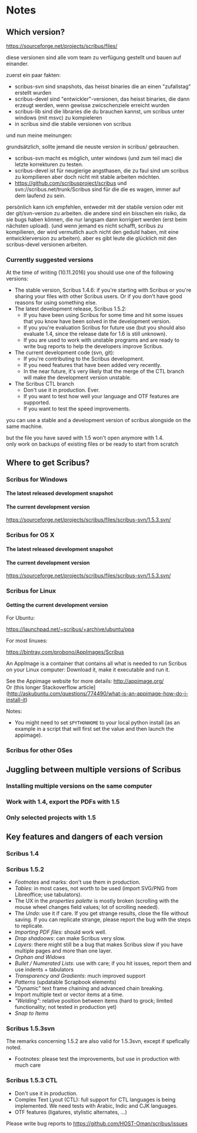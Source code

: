 # Notes

## Which version?

https://sourceforge.net/projects/scribus/files/

diese versionen sind alle vom team zu verfügung gestellt und bauen auf einander.

zuerst ein paar fakten:

- scribus-svn sind snapshots, das heisst binaries die an einen "zufallstag" erstellt wurden
- scribus-devel sind "entwickler"-versionen, das heisst binaries, die dann erzeugt werden, wenn gewisse zwicschenziele erreicht wurden 
- scribus-lib sind die libraries die du brauchen kannst, um scribus unter windows (mit msvc) zu kompieleren
- in scribus sind die stabile versionen von scribus

und nun meine meinungen:

grundsätzlich, sollte jemand die neuste version in scribus/ gebrauchen.

- scribus-svn macht es möglich, unter windows (und zum teil mac) die letzte korrekturen zu testen.
- scribus-devel ist für neugierige angsthasen, die zu faul sind um scribus zu kompilieren aber doch nicht mit stable arbeiten möchten.
- https://github.com/scribusproject/scribus und svn://scribus.net/trunk/Scribus sind für die die es wagen, immer auf dem laufend zu sein.

persönlich kann ich empfehlen, entweder mit der stabile version oder mit der git/svn-version zu arbeiten.
die andere sind ein bisschen ein risiko, da sie bugs haben können, die nur langsam dann korrigiert werden (erst beim nächsten upload).
(und wenn jemand es nicht schafft, scribus zu kompilieren, der wird vermutlich auch nicht den geduld haben, mit eine entwicklerversion zu arbeiten).
aber es gibt leute die glücklich mit den scribus-devel versionen arbeiten.

### Currently suggested versions

At the time of writing (10.11.2016) you should use one of the following versions:

- The stable version, Scribus 1.4.6: if you're starting with Scribus or you're sharing your files with other Scribus users. Or if you don't have good reasons for using something else.
- The latest development release, Scribus 1.5.2:
  - If you have been using Scribus for some time and hit some issues that you know have been solved in the development version.
  - If you you're evaluation Scribus for future use (but you should also evaluate 1.4, since the release date for 1.6 is still unknown).
  - If you are used to work with unstable programs and are ready to write bug reports to help the developers improve Scribus.
- The current development code (svn, git):
  - If you're contributing to the Scribus development.
  - If you need features that have been added very recently.
  - In the near future, it's very likely that the merge of the CTL branch will make the development version unstable.
- The Scribus CTL branch
  - Don't use it in production. Ever.
  - If you want to test how well your language and OTF features are supported.
  - If you want to test the speed improvements.

you can use a stable and a development version of scribus alongside on the same machine.

but the file you have saved with 1.5 won't open anymore with 1.4.  
only work on backups of existing files or be ready to start from scratch 

## Where to get Scribus?

### Scribus for Windows

#### The latest released development snapshot

#### The current development version

https://sourceforge.net/projects/scribus/files/scribus-svn/1.5.3.svn/

### Scribus for OS X

#### The latest released development snapshot

#### The current development version

https://sourceforge.net/projects/scribus/files/scribus-svn/1.5.3.svn/

### Scribus for Linux

#### Getting the current development version

For Ubuntu:

https://launchpad.net/~scribus/+archive/ubuntu/ppa

For most linuxes:

https://bintray.com/probono/AppImages/Scribus

An AppImage is a container that contains all what is needed to run Scribus on your Linux computer: Download it, make it executable and run it.

See the Appimage website for more details: http://appimage.org/  
Or (this longer Stackoverflow article](http://askubuntu.com/questions/774490/what-is-an-appimage-how-do-i-install-it)

Notes:

- You might need to set `$PYTHONHOME` to your local python install (as an example in a script that will first set the value and then launch the appimage).


### Scribus for other OSes

## Juggling between multiple versions of Scribus

### Installing multiple versions on the same computer

### Work with 1.4, export the PDFs with 1.5

### Only selected projects with 1.5

## Key features and dangers of each version

### Scribus 1.4

### Scribus 1.5.2

- _Footnotes_ and marks: don't use them in production.
- _Tables_: in most cases, not worth to be used (import SVG/PNG from Libreoffice; use tabulators).
- The UX in the _properties palette_ is mostly broken (scrolling with the mouse wheel changes field values; lot of scrolling needed).
- The _Undo_: use it if care. If you get strange results, close the file without saving. If you can replicate strange, please report the bug with the steps to replicate. 
- _Importing PDF files_: should work well.
- _Drop shadoows_: can make Scribus very slow.
- _Layers_: there might still be a bug that makes Scribus slow if you have multiple pages and more than one layer.
- _Orphan and Widows_
- _Bullet / Numerated Lists_: use with care; if you hit issues, report them and use indents + tabulators
- _Transparency and Gradients_: much improved support
- _Patterns_ (updatable Scrapbook elements)
- "Dynamic" text frame chaining and advanced chain breaking.
- Import multiple text or vector items at a time.
- _"Welding"_: relative position between items (hard to grock; limited functionality; not tested in production yet)
- _Snap to Items_

### Scribus 1.5.3svn

The remarks concerning 1.5.2 are also valid for 1.5.3svn, except if spefically noted.

- Footnotes: please test the improvements, but use in production with much care

### Scribus 1.5.3 CTL

- Don't use it in production.
- Complex Text Lyout (CTL): full support for CTL languages is being implemented. We need tests with Arabic, Indic and CJK languages.
- OTF features (ligatures, stylistic alternates, ...)

Please write bug reports to https://github.com/HOST-Oman/scribus/issues

